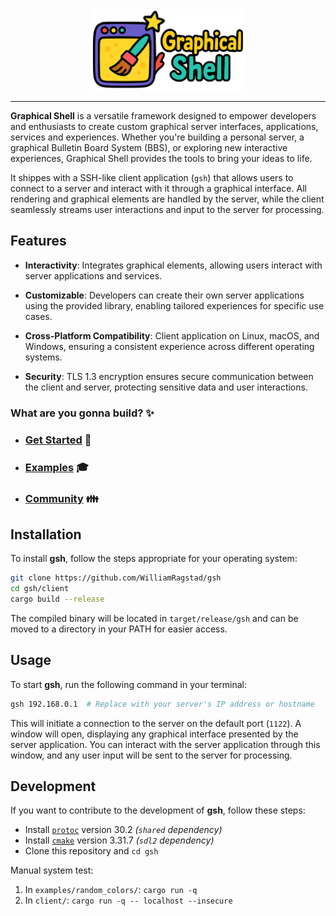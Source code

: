 <div align="center">
  <img src="assets/logo.png" alt="Graphical Shell Logo" height="130">
</div>
<hr/>

**Graphical Shell** is a versatile framework designed to empower developers and enthusiasts to create custom graphical server interfaces, applications, services and experiences.
Whether you're building a personal server, a graphical Bulletin Board System (BBS), or exploring new interactive experiences, Graphical Shell provides the tools to bring your ideas to life.

It shippes with a SSH-like client application (`gsh`) that allows users to connect to a server and interact with it through a graphical interface.
All rendering and graphical elements are handled by the server, while the client seamlessly streams user interactions and input to the server for processing.

## Features

- **Interactivity**: Integrates graphical elements, allowing users interact with server applications and services.

- **Customizable**: Developers can create their own server applications using the provided library, enabling tailored experiences for specific use cases.

- **Cross-Platform Compatibility**: Client application on Linux, macOS, and Windows, ensuring a consistent experience across different operating systems.

- **Security**: TLS 1.3 encryption ensures secure communication between the client and server, protecting sensitive data and user interactions.

### What are you gonna build? ✨

- ### [Get Started](lib/README.md) 🔨

- ### [Examples](examples/) 🎓

- ### [Community](COMMUNITY.md) 👪

## Installation

To install **gsh**, follow the steps appropriate for your operating system:

```bash
git clone https://github.com/WilliamRagstad/gsh
cd gsh/client
cargo build --release
```

The compiled binary will be located in `target/release/gsh` and can be moved to a directory in your PATH for easier access.

## Usage

To start **gsh**, run the following command in your terminal:

```bash
gsh 192.168.0.1  # Replace with your server's IP address or hostname
```

This will initiate a connection to the server on the default port (`1122`).
A window will open, displaying any graphical interface presented by the server application.
You can interact with the server application through this window, and any user input will be sent to the server for processing.

## Development

If you want to contribute to the development of **gsh**, follow these steps:

- Install [`protoc`](https://github.com/protocolbuffers/protobuf/releases/) version 30.2 *(`shared` dependency)*
- Install [`cmake`](https://cmake.org/download/) version 3.31.7 *(`sdl2` dependency)*
- Clone this repository and `cd gsh`

Manual system test:

1. In `examples/random_colors/`: `cargo run -q`
2. In `client/`: `cargo run -q -- localhost --insecure`
